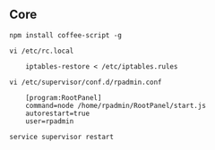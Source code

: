 ## Core

    npm install coffee-script -g
    
    vi /etc/rc.local

        iptables-restore < /etc/iptables.rules

    vi /etc/supervisor/conf.d/rpadmin.conf

        [program:RootPanel]
        command=node /home/rpadmin/RootPanel/start.js
        autorestart=true
        user=rpadmin

    service supervisor restart
